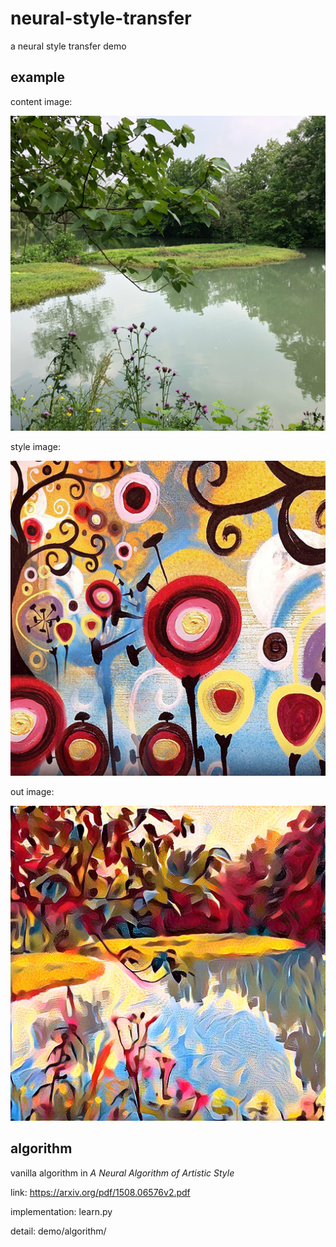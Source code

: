 # neural-style-transfer

a neural style transfer demo

## example

content image:

![image](https://github.com/yuchenxi2000/neural-style-transfer/raw/master/demo/pics/west.png)

style image:

![image](https://github.com/yuchenxi2000/neural-style-transfer/raw/master/demo/pics/candy-512.jpg)

out image:

![image](https://github.com/yuchenxi2000/neural-style-transfer/raw/master/demo/pics/west-candy.jpg)

## algorithm

vanilla algorithm in _A Neural Algorithm of Artistic Style_

link: https://arxiv.org/pdf/1508.06576v2.pdf

implementation: learn.py

detail: demo/algorithm/

